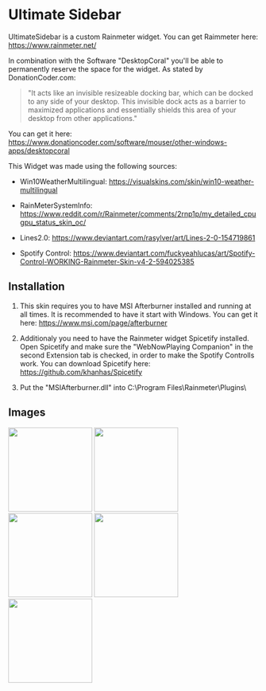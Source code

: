 # Ultimate Sidebar
UltimateSidebar is a custom Rainmeter widget.
You can get Raimmeter here: https://www.rainmeter.net/

In combination with the Software "DesktopCoral" you'll be able to permanently reserve the space for the widget.
As stated by DonationCoder.com: 

> "It acts like an invisible resizeable docking bar, which can be docked to any side of your desktop.
> This invisible dock acts as a barrier to maximized applications and essentially shields this area of your desktop from other applications."

You can get it here:
https://www.donationcoder.com/software/mouser/other-windows-apps/desktopcoral

This Widget was made using the following sources:

- Win10WeatherMultilingual:
https://visualskins.com/skin/win10-weather-multilingual

- RainMeterSystemInfo:
https://www.reddit.com/r/Rainmeter/comments/2rnp1p/my_detailed_cpugpu_status_skin_oc/

- Lines2.0:
https://www.deviantart.com/rasylver/art/Lines-2-0-154719861

- Spotify Control:
https://www.deviantart.com/fuckyeahlucas/art/Spotify-Control-WORKING-Rainmeter-Skin-v4-2-594025385

## Installation

1. This skin requires you to have MSI Afterburner installed and running at all times. It is recommended to have it start with Windows. You can get it here: https://www.msi.com/page/afterburner

2. Additionaly you need to have the Rainmeter widget Spicetify installed. Open Spicetify and make sure the "WebNowPlaying Companion" in the second Extension tab is checked, in order to make the Spotify Controlls work. You can download Spicetify here:
https://github.com/khanhas/Spicetify

3. Put the "MSIAfterburner.dll" into C:\Program Files\Rainmeter\Plugins\

## Images

<p>
  <img src="https://github.com/LukasVoeller/RM_2019_UltimateSidebar/blob/master/Images/v0.7.1changeLocation.PNG" width="169" "v0.7.1changeLocation"/>
  <img src="https://github.com/LukasVoeller/RM_2019_UltimateSidebar/blob/master/Images/v0.7.1loadWeather.PNG" width="169" "v0.7.1loadWeather"/>
  <img src="https://github.com/LukasVoeller/RM_2019_UltimateSidebar/blob/master/Images/v0.7.1a.PNG" width="169" "v0.7.1a"/>
  <img src="https://github.com/LukasVoeller/RM_2019_UltimateSidebar/blob/master/Images/v0.7.1b.PNG" width="169" "v0.7.1b"/>
  <img src="https://github.com/LukasVoeller/RM_2019_UltimateSidebar/blob/master/Images/v0.7.1c.PNG" width="169" "v0.7.1c"/>
</p>
